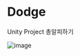 # Dodge
 Unity Project
 총알피하기
 
 ![image](https://user-images.githubusercontent.com/86696817/156313008-0dd38de6-970c-4737-b2e4-a6dd07fc1441.png)

